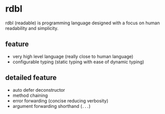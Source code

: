 # rdbl
rdbl (readable) is programming language designed with a focus on human readability and simplicity.

## feature
- very high level language (really close to human language)
- configurable typing (static typing with ease of dynamic typing)

## detailed feature
- auto defer deconstructor
- method chaining
- error forwarding (concise reducing verbosity)
- argument forwarding shorthand (`...`)
